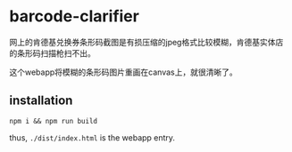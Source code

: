 # barcode-clarifier

网上的肯德基兑换券条形码截图是有损压缩的jpeg格式比较模糊，肯德基实体店的条形码扫描枪扫不出。

这个webapp将模糊的条形码图片重画在canvas上，就很清晰了。

## installation

```shell
npm i && npm run build
```

thus, `./dist/index.html` is the webapp entry.
